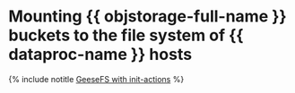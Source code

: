 # Mounting {{ objstorage-full-name }} buckets to the file system of {{ dataproc-name }} hosts

{% include notitle [GeeseFS with init-actions](../../_tutorials/dataplatform/data-proc-init-actions-geesefs.md) %}
